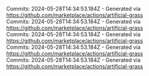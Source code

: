 Commits: 2024-05-28T14:34:53.184Z - Generated via https://github.com/marketplace/actions/artificial-grass
<br>
Commits: 2024-05-28T14:34:53.184Z - Generated via https://github.com/marketplace/actions/artificial-grass
<br>
Commits: 2024-05-28T14:34:53.184Z - Generated via https://github.com/marketplace/actions/artificial-grass
<br>
Commits: 2024-05-28T14:34:53.184Z - Generated via https://github.com/marketplace/actions/artificial-grass
<br>
Commits: 2024-05-28T14:34:53.184Z - Generated via https://github.com/marketplace/actions/artificial-grass
<br>
